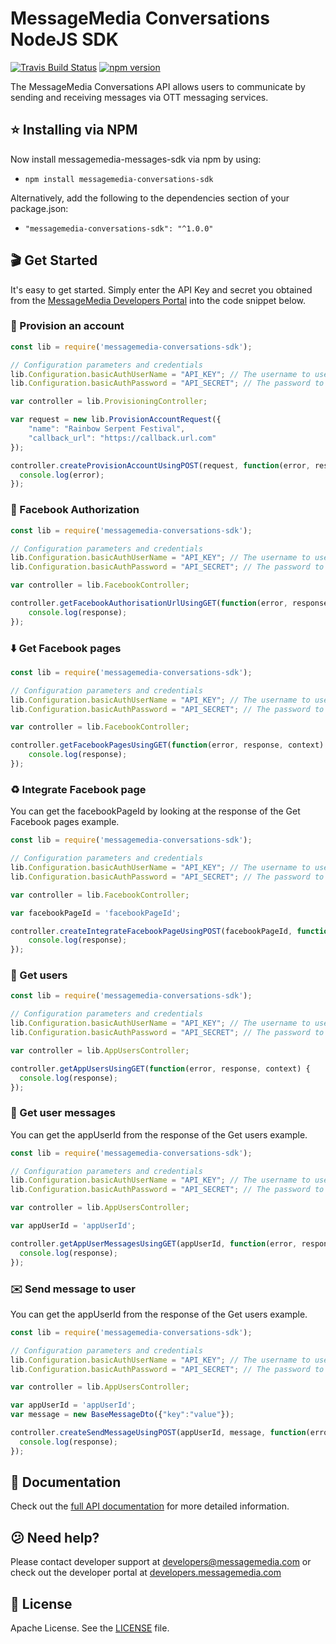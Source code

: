 # MessageMedia Conversations NodeJS SDK
[![Travis Build Status](https://api.travis-ci.org/messagemedia/conversations-nodejs-sdk.svg?branch=master)](https://travis-ci.org/messagemedia/conversations-nodejs-sdk)
[![npm version](https://badge.fury.io/js/messagemedia-conversations-sdk.svg)](https://badge.fury.io/js/messagemedia-conversations-sdk)

The MessageMedia Conversations API allows users to communicate by sending and receiving messages via OTT messaging services.

## ⭐️ Installing via NPM
Now install messagemedia-messages-sdk via npm by using:
* `npm install messagemedia-conversations-sdk`

Alternatively, add the following to the dependencies section of your package.json:
* `"messagemedia-conversations-sdk": "^1.0.0"`

## 🎬 Get Started
It's easy to get started. Simply enter the API Key and secret you obtained from the [MessageMedia Developers Portal](https://developers.messagemedia.com) into the code snippet below.

### 🚀 Provision an account
```javascript
const lib = require('messagemedia-conversations-sdk');

// Configuration parameters and credentials
lib.Configuration.basicAuthUserName = "API_KEY"; // The username to use with basic authentication
lib.Configuration.basicAuthPassword = "API_SECRET"; // The password to use with basic authentication

var controller = lib.ProvisioningController;

var request = new lib.ProvisionAccountRequest({
    "name": "Rainbow Serpent Festival",
    "callback_url": "https://callback.url.com"
});

controller.createProvisionAccountUsingPOST(request, function(error, response, context) {
  console.log(error);
});

```

### 🔐 Facebook Authorization
```javascript
const lib = require('messagemedia-conversations-sdk');

// Configuration parameters and credentials
lib.Configuration.basicAuthUserName = "API_KEY"; // The username to use with basic authentication
lib.Configuration.basicAuthPassword = "API_SECRET"; // The password to use with basic authentication

var controller = lib.FacebookController;

controller.getFacebookAuthorisationUrlUsingGET(function(error, response, context) {
    console.log(response);
});

```

### ⬇️ Get Facebook pages
```javascript
const lib = require('messagemedia-conversations-sdk');

// Configuration parameters and credentials
lib.Configuration.basicAuthUserName = "API_KEY"; // The username to use with basic authentication
lib.Configuration.basicAuthPassword = "API_SECRET"; // The password to use with basic authentication

var controller = lib.FacebookController;

controller.getFacebookPagesUsingGET(function(error, response, context) {
    console.log(response);
});

```

### ♻️ Integrate Facebook page
You can get the facebookPageId by looking at the response of the Get Facebook pages example.
```javascript
const lib = require('messagemedia-conversations-sdk');

// Configuration parameters and credentials
lib.Configuration.basicAuthUserName = "API_KEY"; // The username to use with basic authentication
lib.Configuration.basicAuthPassword = "API_SECRET"; // The password to use with basic authentication

var controller = lib.FacebookController;

var facebookPageId = 'facebookPageId';

controller.createIntegrateFacebookPageUsingPOST(facebookPageId, function(error, response, context) {
    console.log(response);
});

```

### 👤 Get users
```javascript
const lib = require('messagemedia-conversations-sdk');

// Configuration parameters and credentials
lib.Configuration.basicAuthUserName = "API_KEY"; // The username to use with basic authentication
lib.Configuration.basicAuthPassword = "API_SECRET"; // The password to use with basic authentication

var controller = lib.AppUsersController;

controller.getAppUsersUsingGET(function(error, response, context) {
  console.log(response);
});

```

### 💬 Get user messages
You can get the appUserId from the response of the Get users example.
```javascript
const lib = require('messagemedia-conversations-sdk');

// Configuration parameters and credentials
lib.Configuration.basicAuthUserName = "API_KEY"; // The username to use with basic authentication
lib.Configuration.basicAuthPassword = "API_SECRET"; // The password to use with basic authentication

var controller = lib.AppUsersController;

var appUserId = 'appUserId';

controller.getAppUserMessagesUsingGET(appUserId, function(error, response, context) {
  console.log(response);
});

```

### ✉️ Send message to user
You can get the appUserId from the response of the Get users example.
```javascript
const lib = require('messagemedia-conversations-sdk');

// Configuration parameters and credentials
lib.Configuration.basicAuthUserName = "API_KEY"; // The username to use with basic authentication
lib.Configuration.basicAuthPassword = "API_SECRET"; // The password to use with basic authentication

var controller = lib.AppUsersController;

var appUserId = 'appUserId';
var message = new BaseMessageDto({"key":"value"});

controller.createSendMessageUsingPOST(appUserId, message, function(error, response, context) {
  console.log(response);
});

```

## 📕 Documentation
Check out the [full API documentation](DOCUMENTATION.md) for more detailed information.

## 😕 Need help?
Please contact developer support at developers@messagemedia.com or check out the developer portal at [developers.messagemedia.com](https://developers.messagemedia.com/)

## 📃 License
Apache License. See the [LICENSE](LICENSE) file.
